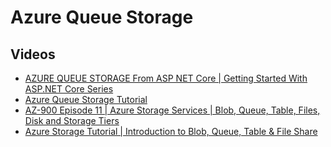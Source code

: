 # Azure Queue Storage

## Videos
- [AZURE QUEUE STORAGE From ASP NET Core | Getting Started With ASP.NET Core Series](https://www.youtube.com/watch?v=5oTX6srQdOE)
- [Azure Queue Storage Tutorial](https://www.youtube.com/watch?v=JQ6KhjU5Zsg)
- [AZ-900 Episode 11 | Azure Storage Services | Blob, Queue, Table, Files, Disk and Storage Tiers](https://www.youtube.com/watch?v=_Qlkvd4ZQuo)
- [Azure Storage Tutorial | Introduction to Blob, Queue, Table & File Share](https://www.youtube.com/watch?v=UzTtastcBsk)
